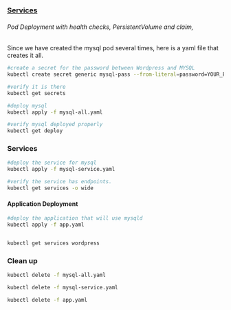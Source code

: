 ### [Services](https://kubernetes.io/docs/concepts/services-networking/service/)


###### Pod Deployment with health checks, PersistentVolume and claim,

Since we have created the mysql pod several times, here is a yaml file that creates it all.

```bash
#create a secret for the password between Wordpress and MYSQL
kubectl create secret generic mysql-pass --from-literal=password=YOUR_PASSWORD

#verify it is there
kubectl get secrets

#deploy mysql
kubectl apply -f mysql-all.yaml

#verify mysql deployed properly
kubectl get deploy
```

### Services

```bash
#deploy the service for mysql
kubectl apply -f mysql-service.yaml

#verify the service has endpoints.
kubectl get services -o wide
```

#### Application Deployment
```bash
#deploy the application that will use mysqld
kubectl apply -f app.yaml


kubectl get services wordpress

```

### Clean up

```bash
kubectl delete -f mysql-all.yaml

kubectl delete -f mysql-service.yaml

kubectl delete -f app.yaml
```
